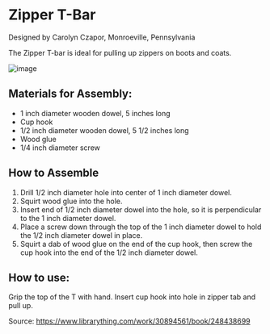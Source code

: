 # Zipper T-Bar
Designed by Carolyn Czapor, Monroeville, Pennsylvania

The Zipper T-bar is ideal for pulling up zippers on boots and coats.

![image](https://github.com/disabilitytech/sharing_innovations/assets/227661/27b2b053-3677-44a9-b545-b9de4bc9075b)


## Materials for Assembly:
* 1 inch diameter wooden dowel, 5 inches long
* Cup hook
* 1/2 inch diameter wooden dowel, 5 1/2 inches long
* Wood glue
* 1/4 inch diameter screw

## How to Assemble
1. Drill 1/2 inch diameter hole into center of 1 inch diameter dowel.
2. Squirt wood glue into the hole. 
3. Insert end of 1/2 inch diameter dowel into the hole, so it is perpendicular to the 1 inch diameter dowel. 
4. Place a screw down through the top of the 1 inch diameter dowel to hold the 1/2 inch diameter dowel in place.
5. Squirt a dab of wood glue on the end of the cup hook, then screw the cup hook into the end of the 1/2 inch diameter dowel. 

## How to use:
Grip the top of the T with hand. Insert cup hook into hole in zipper tab and pull up. 

Source: https://www.librarything.com/work/30894561/book/248438699 
